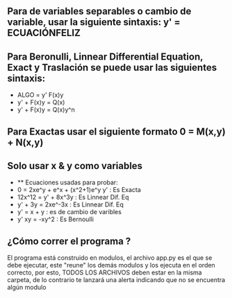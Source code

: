 ## Para de variables separables o cambio de variable, usar la siguiente sintaxis: y' = ECUACIÓNFELIZ
## Para Beronulli, Linnear Differential Equation, Exact y Traslación se puede usar las siguientes sintaxis:
- ALGO = y' F(x)y
- y' + F(x)y = Q(x)
- y' + F(x)y = Q(x)y^n
## Para Exactas usar el siguiente formato 0 = M(x,y) + N(x,y)
## Solo usar x & y como variables

- ** Ecuaciones usadas para probar:
- 0 = 2xe^y + e^x + (x^2+1)e^y y' : Es Exacta
- 12x^12 = y' + 8x^3y : Es Linnear Dif. Eq
- y' + 3y = 2xe^-3x : Es Linnear Dif. Eq
- y' = x + y : es de cambio de varibles
- y' xy = -xy^2 : Es Bernoulli

## ¿Cómo correr el programa ?
El programa está construido en modulos, el archivo app.py es el que se debe ejecutar, este "reune" los demás modulos y los ejecuta en el orden correcto, por esto, TODOS LOS ARCHIVOS deben estar en la misma carpeta, de lo contrario te lanzará una alerta indicando que no se encuentra algún modulo

